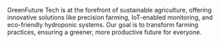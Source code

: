 GreenFuture Tech is at the forefront of sustainable agriculture, offering innovative solutions like precision farming, IoT-enabled monitoring, and eco-friendly hydroponic systems. Our goal is to transform farming practices, ensuring a greener, more productive future for everyone.
